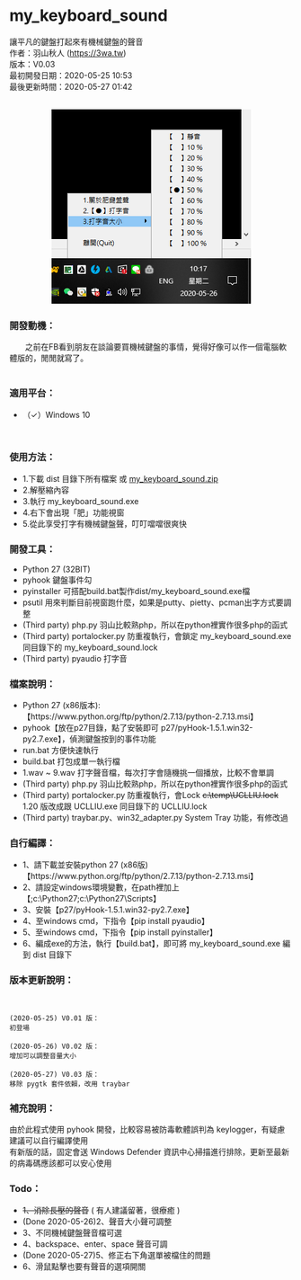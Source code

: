 # my_keyboard_sound

讓平凡的鍵盤打起來有機械鍵盤的聲音
<br>
作者：羽山秋人 (https://3wa.tw)<br>
版本：V0.03<br>
最初開發日期：2020-05-25 10:53<br>
最後更新時間：2020-05-27 01:42<br>
<br>
<center>
  <img src="screenshot/my_keyboard_sound_2.png">
</center>
<h3>開發動機：</h3>
　　之前在FB看到朋友在談論要買機械鍵盤的事情，覺得好像可以作一個電腦軟體版的，閒閒就寫了。<br>
<br>
<h3>適用平台：</h3>
<ul>
  <li>（✓）Windows 10</li>
</ul>
<br>
<h3>使用方法：</h3>
<ul>
  <li>1.下載 dist 目錄下所有檔案 或 <a href="https://github.com/shadowjohn/my_keyboard_sound/blob/master/dist/my_keyboard_sound.zip">my_keyboard_sound.zip</a></li>
  <li>2.解壓縮內容</li>
  <li>3.執行 my_keyboard_sound.exe</li>
  <li>4.右下會出現「肥」功能視窗</li>
  <li>5.從此享受打字有機械鍵盤聲，叮叮噹噹很爽快</li>
</ul>
<h3>開發工具：</h3>
  <ul>
    <li>Python 27 (32BIT)</li>
    <li>pyhook 鍵盤事件勾</li>    
    <li>pyinstaller 可搭配build.bat製作dist/my_keyboard_sound.exe檔</li>
    <li>psutil 用來判斷目前視窗跑什麼，如果是putty、pietty、pcman出字方式要調整</li>
    <li>(Third party) php.py 羽山比較熟php，所以在python裡實作很多php的函式</li>
    <li>(Third party) portalocker.py 防重複執行，會鎖定 my_keyboard_sound.exe 同目錄下的 my_keyboard_sound.lock</li>    
    <li>(Third party) pyaudio 打字音</li>    
  </ul>
<h3>檔案說明：</h3>
  <ul>
    <li>Python 27 (x86版本):【https://www.python.org/ftp/python/2.7.13/python-2.7.13.msi】</li>    
    <li>pyhook【放在p27目錄，點了安裝即可 p27/pyHook-1.5.1.win32-py2.7.exe】，偵測鍵盤按到的事件功能</li>
    <li>run.bat 方便快速執行</li>
    <li>build.bat 打包成單一執行檔</li>
    <li>1.wav ~ 9.wav 打字聲音檔，每次打字會隨機挑一個播放，比較不會單調</li>
    <li>(Third party) php.py 羽山比較熟php，所以在python裡實作很多php的函式</li>
    <li>(Third party) portalocker.py 防重複執行，會Lock <s>c:\temp\UCLLIU.lock</s> 1.20 版改成跟 UCLLIU.exe 同目錄下的 UCLLIU.lock</li>
    <li>(Third party) traybar.py、win32_adapter.py System Tray 功能，有修改過</li>    
  </ul>
<h3>自行編譯：</h3>
  <ul>
    <li>1、請下載並安裝python 27 (x86版) 【https://www.python.org/ftp/python/2.7.13/python-2.7.13.msi】</li>
    <li>2、請設定windows環境變數，在path裡加上 【;c:\Python27;c:\Python27\Scripts】</li>
    <li>3、安裝【p27/pyHook-1.5.1.win32-py2.7.exe】</li>    
    <li>4、至windows cmd，下指令【pip install pyaudio】</li>
    <li>5、至windows cmd，下指令【pip install pyinstaller】</li>    
    <li>6、編成exe的方法，執行【build.bat】，即可將 my_keyboard_sound.exe 編到 dist 目錄下</li>    
  </ul>
<h3>版本更新說明：</h3>
<br>

    (2020-05-25) V0.01 版：
    初登場
  
    (2020-05-26) V0.02 版：
    增加可以調整音量大小
    
    (2020-05-27) V0.03 版：
    移除 pygtk 套件依賴，改用 traybar
    
<h3>補充說明：</h3>
  由於此程式使用 pyhook 開發，比較容易被防毒軟體誤判為 keylogger，有疑慮建議可以自行編譯使用<br>
  有新版的話，固定會送 Windows Defender 資訊中心掃描進行排除，更新至最新的病毒碼應該都可以安心使用
              
<h3>Todo：</h3>
<ul>
  <li><s>1、消除長壓的聲音</s> ( 有人建議留著，很療癒 )</li>
  <li>(Done 2020-05-26)2、聲音大小聲可調整</li>
  <li>3、不同機械鍵盤聲音檔可選</li>
  <li>4、backspace、enter、space 聲音可調</li>
  <li>(Done 2020-05-27)5、修正右下角選單被檔住的問題</li>
  <li>6、滑鼠點擊也要有聲音的選項開關</li>
</ul>
